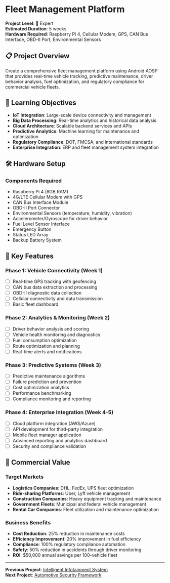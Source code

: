 # Fleet Management Platform

**Project Level**: 🔴 Expert  
**Estimated Duration**: 5 weeks  
**Hardware Required**: Raspberry Pi 4, Cellular Modem, GPS, CAN Bus Interface, OBD-II Port, Environmental Sensors  

## 📋 Project Overview

Create a comprehensive fleet management platform using Android AOSP that provides real-time vehicle tracking, predictive maintenance, driver behavior analysis, fuel optimization, and regulatory compliance for commercial vehicle fleets.

## 🎯 Learning Objectives

- **IoT Integration**: Large-scale device connectivity and management
- **Big Data Processing**: Real-time analytics and historical data analysis
- **Cloud Architecture**: Scalable backend services and APIs
- **Predictive Analytics**: Machine learning for maintenance and optimization
- **Regulatory Compliance**: DOT, FMCSA, and international standards
- **Enterprise Integration**: ERP and fleet management system integration

## 🛠 Hardware Setup

### Components Required
- Raspberry Pi 4 (8GB RAM)
- 4G/LTE Cellular Modem with GPS
- CAN Bus Interface Module
- OBD-II Port Connector
- Environmental Sensors (temperature, humidity, vibration)
- Accelerometer/Gyroscope for driver behavior
- Fuel Level Sensor Interface
- Emergency Button
- Status LED Array
- Backup Battery System

## 📱 Key Features

### Phase 1: Vehicle Connectivity (Week 1)
- [ ] Real-time GPS tracking with geofencing
- [ ] CAN bus data extraction and processing
- [ ] OBD-II diagnostic data collection
- [ ] Cellular connectivity and data transmission
- [ ] Basic fleet dashboard

### Phase 2: Analytics & Monitoring (Week 2)
- [ ] Driver behavior analysis and scoring
- [ ] Vehicle health monitoring and diagnostics
- [ ] Fuel consumption optimization
- [ ] Route optimization and planning
- [ ] Real-time alerts and notifications

### Phase 3: Predictive Systems (Week 3)
- [ ] Predictive maintenance algorithms
- [ ] Failure prediction and prevention
- [ ] Cost optimization analytics
- [ ] Performance benchmarking
- [ ] Compliance monitoring and reporting

### Phase 4: Enterprise Integration (Week 4-5)
- [ ] Cloud platform integration (AWS/Azure)
- [ ] API development for third-party integration
- [ ] Mobile fleet manager application
- [ ] Advanced reporting and analytics dashboard
- [ ] Security and compliance validation

## 🏢 Commercial Value

### Target Markets
- **Logistics Companies**: DHL, FedEx, UPS fleet optimization
- **Ride-sharing Platforms**: Uber, Lyft vehicle management
- **Construction Companies**: Heavy equipment tracking and maintenance
- **Government Fleets**: Municipal and federal vehicle management
- **Rental Car Companies**: Fleet utilization and maintenance optimization

### Business Benefits
- **Cost Reduction**: 25% reduction in maintenance costs
- **Efficiency Improvement**: 20% improvement in fuel efficiency
- **Compliance**: 100% regulatory compliance automation
- **Safety**: 50% reduction in accidents through driver monitoring
- **ROI**: $50,000 annual savings per 100-vehicle fleet

---

**Previous Project**: [Intelligent Infotainment System](../../03-advanced/intelligent-infotainment/)  
**Next Project**: [Automotive Security Framework](../automotive-security-framework/)
